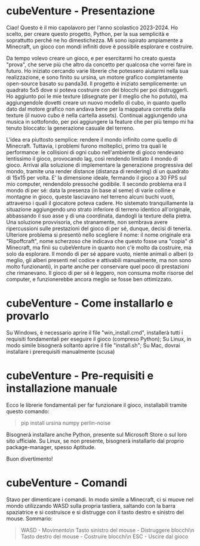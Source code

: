 # cubeVenture - Presentazione
Ciao! Questo è il mio capolavoro per l'anno scolastico 2023-2024. 
Ho scelto, per creare questo progetto, Python, per la sua semplicità e soprattutto perché ne ho dimestichezza.
Mi sono ispirato ampiamente a Minecraft, un gioco con mondi infiniti dove è possibile esplorare e costruire.

Da tempo volevo creare un gioco, e per esercitarmi ho creato questa "prova", che serve più che altro da concetto per qualcosa che vorrei fare in futuro.
Ho iniziato cercando varie librerie che potessero aiutarmi nella sua realizzazione, e sono finito su ursina, un motore grafico completamente open-source basato su panda3d. Il progetto è iniziato semplicemente: un quadrato 5x5 dove si poteva costruire con dei blocchi per poi distruggerli. 
Ho aggiunto poi le mie texture (disegnate per il meglio che ho potuto), ma aggiungendole dovetti creare un nuovo modello di cubo, in quanto quello dato dal motore grafico non andava bene per la mappatura corretta della texture (il nuovo cubo è nella cartella assets). Continuai aggiungendo una musica in sottofondo, per poi aggiungere la feature che per più tempo mi ha tenuto bloccato: la generazione casuale del terreno.

L'idea era piuttosto semplice: rendere il mondo infinito come quello di Minecraft. Tuttavia, i problemi furono molteplici, primo tra quali le performance: le collisioni di ogni cubo nell'ambiente di gioco rendevano lentissimo il gioco, provocando lag, così rendendo limitato il mondo di gioco. Arrivai alla soluzione di implementare la generazione progressiva del mondo, tramite una render distance (distanza di rendering) di un quadrato di 15x15 per volta. E' la dimensione ideale, fermando il gioco a 30 FPS sul mio computer, rendendolo pressoché godibile. 
Il secondo problema era il mondo di per sé: data la presenza (in base al seme) di varie colline e montagne in gioco, queste lasciavano nel terreno alcuni buchi vuoti, attraverso i quali il giocatore poteva cadere. Ho sistemato tranquillamente la situazione aggiungendo uno strato inferiore di terreno identico all'originale, abbassando il suo asse y di una coordinata, dandogli la texture della pietra. Una soluzione provvisoria, che stranamente, non sembrava avere ripercussioni sulle prestazioni del gioco di per sé, dunque, decisi di tenerla.
Ulteriore problema si presentò nello scegliere il nome: il nome originale era "Ripoffcraft", nome scherzoso che indicava che questo fosse una "copia" di Minecraft, ma finii su cubeVenture in quanto non c'è molto da costruire, ma solo da esplorare. Il mondo di per sé appare vuoto, niente animali o alberi (o meglio, gli alberi presenti nel codice e attivabili manualmente, ma non sono molto funzionanti), in parte anche per conservare quel poco di prestazioni che rimanevano. Il gioco di per sé è leggero, non consuma molte risorse del computer, e funzionerebbe ancora meglio se fosse ben ottimizzato.

# cubeVenture - Come installarlo e provarlo

Su Windows, è necessario aprire il file "win_install.cmd", installerà tutti i requisiti fondamentali per eseguire il gioco (compreso Python);
Su Linux, in modo simile bisognerà soltanto aprire il file "install.sh";
Su Mac, dovrai installare i prerequisiti manualmente (scusa)

# cubeVenture - Pre-requisiti e installazione manuale

Ecco le librerie fondamentali per far funzionare il gioco, installabili tramite questo comando:

> pip install ursina numpy perlin-noise

Bisognerà installare anche Python, presente sul Microsoft Store o sul loro sito ufficiale. Su Linux, se non presente, bisognerà installarlo dal proprio package-manager, spesso Aptitude.

Buon divertimento!

# cubeVenture - Comandi
Stavo per dimenticare i comandi. In modo simile a Minecraft, ci si muove nel mondo utilizzando WASD sulla propria tastiera, saltando con la barra spaziatrice e si costruisce e si distrugge con il tasto destro e sinistro del mouse. 
Sommario:
> WASD - Movimento\n
> Tasto sinistro del mouse - Distruggere blocchi\n
> Tasto destro del mouse - Costruire blocchi\n
> ESC - Uscire dal gioco

